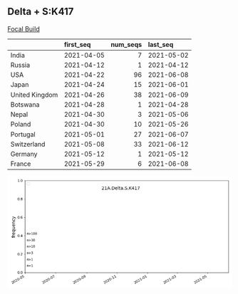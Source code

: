

## Delta + S:K417
[Focal Build](https://nextstrain.org/groups/neherlab/ncov/21A.Delta.S.K417)

|                | first_seq   |   num_seqs | last_seq   |
|:---------------|:------------|-----------:|:-----------|
| India          | 2021-04-05  |          7 | 2021-05-02 |
| Russia         | 2021-04-12  |          1 | 2021-04-12 |
| USA            | 2021-04-22  |         96 | 2021-06-08 |
| Japan          | 2021-04-24  |         15 | 2021-06-01 |
| United Kingdom | 2021-04-26  |         38 | 2021-06-09 |
| Botswana       | 2021-04-28  |          1 | 2021-04-28 |
| Nepal          | 2021-04-30  |          3 | 2021-05-06 |
| Poland         | 2021-04-30  |         10 | 2021-05-26 |
| Portugal       | 2021-05-01  |         27 | 2021-06-07 |
| Switzerland    | 2021-05-08  |         33 | 2021-06-12 |
| Germany        | 2021-05-12  |          1 | 2021-05-12 |
| France         | 2021-05-29  |          6 | 2021-06-08 |

![Overall trends 21A.Delta.S.K417](/overall_trends_figures/overall_trends_21A.Delta.S.K417.png)